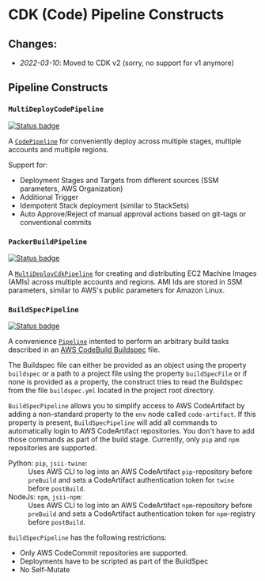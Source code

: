 # CDK (Code) Pipeline Constructs

## Changes:

* *2022-03-10*: Moved to CDK v2 (sorry, no support for v1 anymore)

## Pipeline Constructs

### `MultiDeployCodePipeline`
[![Status badge](https://img.shields.io/badge/Status-Idea-yellow.svg)](https://shields.io/)

A [`CodePipeline`](https://docs.aws.amazon.com/cdk/api/v2/docs/aws-cdk-lib.pipelines.CodePipeline.html) for conveniently deploy across multiple stages, multiple accounts and multiple regions.

Support for:
* Deployment Stages and Targets from different sources (SSM parameters, AWS Organization)
* Additional Trigger
* Idempotent Stack deployment (similar to StackSets)
* Auto Approve/Reject of manual approval actions based on git-tags or conventional commits

### `PackerBuildPipeline`
[![Status badge](https://img.shields.io/badge/Status-Idea-yellow.svg)](https://shields.io/)

A [`MultiDeployCdkPipeline`]() for creating and distributing EC2 Machine Images (AMIs) across multiple accounts and regions. AMI Ids are stored in SSM parameters, similar to AWS's public parameters for Amazon Linux.

### `BuildSpecPipeline`
[![Status badge](https://img.shields.io/badge/Status-Working-green.svg)](https://shields.io/)

A convenience [`Pipeline`](https://docs.aws.amazon.com/cdk/api/v2/docs/aws-cdk-lib.aws_codepipeline.Pipeline.html) intented to perform an arbitrary build tasks described in an [AWS CodeBuild Buildspec](https://docs.aws.amazon.com/codebuild/latest/userguide/build-spec-ref.html) file. 

The Buildspec file can either be provided as an object using the property `buildspec` or a path to a project file using the property `buildSpecFile` or if none is provided as a property, the construct tries to read the Buildspec from the file `buildspec.yml` located in the project root directory.

`BuildSpecPipeline` allows you to simplify access to AWS CodeArtifact by adding a non-standard property to the `env` node called `code-artifact`. If this property is present, `BuildSpecPipeline` will add all commands to automatically login to AWS CodeArtifact repositories. You don't have to add those commands as part of the build stage. Currently, only `pip` and `npm` repositories are supported.

<dl>
    <dt>Python: <code>pip</code>, <code>jsii-twine</code>:</dt>
    <dd>Uses AWS CLI to log into an AWS CodeArtifact <code>pip</code>-repository before <code>preBuild</code> and sets a CodeArtifact authentication token for <code>twine</code> before <code>postBuild</code>.</dd>
    <dt>NodeJs: <code>npm</code>, <code>jsii-npm</code>:</dt>
    <dd>Uses AWS CLI to log into an AWS CodeArtifact <code>npm</code>-repository before <code>preBuild</code> and sets a CodeArtifact authentication token for <code>npm</code>-registry before <code>postBuild</code>.</dd>
</dl>

`BuildSpecPipeline` has the following restrictions:
* Only AWS CodeCommit repositories are supported.
* Deployments have to be scripted as part of the BuildSpec
* No Self-Mutate

